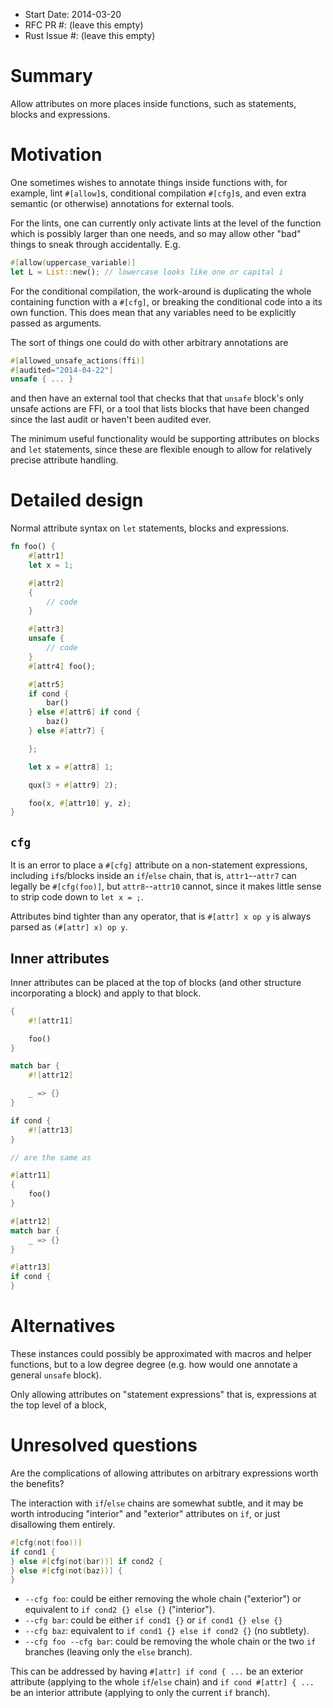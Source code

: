 - Start Date: 2014-03-20
- RFC PR #: (leave this empty)
- Rust Issue #: (leave this empty)

# Summary

Allow attributes on more places inside functions, such as statements,
blocks and expressions.

# Motivation

One sometimes wishes to annotate things inside functions with, for
example, lint `#[allow]`s, conditional compilation `#[cfg]`s, and even
extra semantic (or otherwise) annotations for external tools.

For the lints, one can currently only activate lints at the level of
the function which is possibly larger than one needs, and so may allow
other "bad" things to sneak through accidentally. E.g.

```rust
#[allow(uppercase_variable)]
let L = List::new(); // lowercase looks like one or capital i
```

For the conditional compilation, the work-around is duplicating the
whole containing function with a `#[cfg]`, or breaking the conditional
code into a its own function. This does mean that any variables need
to be explicitly passed as arguments.

The sort of things one could do with other arbitrary annotations are

```rust
#[allowed_unsafe_actions(ffi)]
#[audited="2014-04-22"]
unsafe { ... }
```

and then have an external tool that checks that that `unsafe` block's
only unsafe actions are FFI, or a tool that lists blocks that have
been changed since the last audit or haven't been audited ever.

The minimum useful functionality would be supporting attributes on
blocks and `let` statements, since these are flexible enough to allow
for relatively precise attribute handling.

# Detailed design

Normal attribute syntax on `let` statements, blocks and expressions.

```rust
fn foo() {
    #[attr1]
    let x = 1;

    #[attr2]
    {
        // code
    }

    #[attr3]
    unsafe {
        // code
    }
    #[attr4] foo();

    #[attr5]
    if cond {
        bar()
    } else #[attr6] if cond {
        baz()
    } else #[attr7] {

    };

    let x = #[attr8] 1;

    qux(3 + #[attr9] 2);

    foo(x, #[attr10] y, z);
}
```

## `cfg`

It is an error to place a `#[cfg]` attribute on a non-statement
expressions, including `if`s/blocks inside an `if`/`else` chain, that
is, `attr1`--`attr7` can legally be `#[cfg(foo)]`, but
`attr8`--`attr10` cannot, since it makes little sense to strip code
down to `let x = ;`.

Attributes bind tighter than any operator, that is `#[attr] x op y` is
always parsed as `(#[attr] x) op y`.

## Inner attributes

Inner attributes can be placed at the top of blocks (and other
structure incorporating a block) and apply to that block.

```rust
{
    #![attr11]

    foo()
}

match bar {
    #![attr12]

    _ => {}
}

if cond {
    #![attr13]
}

// are the same as

#[attr11]
{
    foo()
}

#[attr12]
match bar {
    _ => {}
}

#[attr13]
if cond {
}
```


# Alternatives

These instances could possibly be approximated with macros and helper
functions, but to a low degree degree (e.g. how would one annotate a
general `unsafe` block).

Only allowing attributes on "statement expressions" that is,
expressions at the top level of a block,

# Unresolved questions

Are the complications of allowing attributes on arbitrary
expressions worth the benefits?

The interaction with `if`/`else` chains are somewhat subtle, and it
may be worth introducing "interior" and "exterior" attributes on `if`, or
just disallowing them entirely.

```rust
#[cfg(not(foo))]
if cond1 {
} else #[cfg(not(bar))] if cond2 {
} else #[cfg(not(baz))] {
}
```

- `--cfg foo`: could be either removing the whole chain ("exterior") or
  equivalent to `if cond2 {} else {}` ("interior").
- `--cfg bar`: could be either `if cond1 {}` or `if cond1 {} else {}`
- `--cfg baz`: equivalent to `if cond1 {} else if cond2 {}` (no subtlety).
- `--cfg foo --cfg bar`: could be removing the whole chain or the two
  `if` branches (leaving only the `else` branch).

This can be addressed by having `#[attr] if cond { ...` be an exterior
attribute (applying to the whole `if`/`else` chain) and
`if cond #[attr] { ... ` be an interior attribute (applying to only
the current `if` branch).
